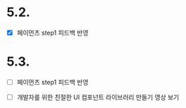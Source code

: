 # 5.2.

- [x] 페이먼츠 step1 피드백 반영

# 5.3.

- [ ] 페이먼츠 step1 피드백 반영
- [ ] 개발자를 위한 친절한 UI 컴포넌트 라이브러리 만들기 영상 보기

